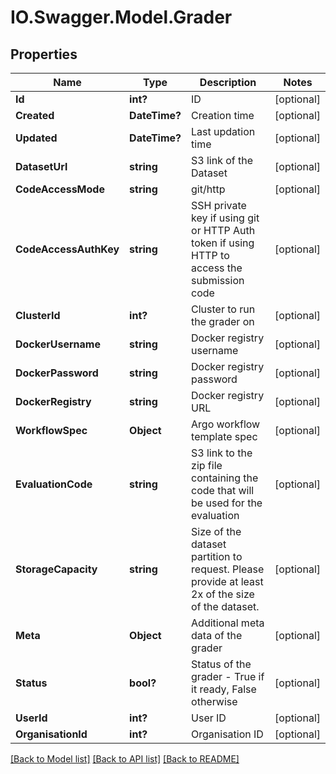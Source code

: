 # IO.Swagger.Model.Grader
## Properties

Name | Type | Description | Notes
------------ | ------------- | ------------- | -------------
**Id** | **int?** | ID | [optional] 
**Created** | **DateTime?** | Creation time | [optional] 
**Updated** | **DateTime?** | Last updation time | [optional] 
**DatasetUrl** | **string** | S3 link of the Dataset | [optional] 
**CodeAccessMode** | **string** | git/http | [optional] 
**CodeAccessAuthKey** | **string** | SSH private key if using git or HTTP Auth token if using HTTP to access the submission code | [optional] 
**ClusterId** | **int?** | Cluster to run the grader on | [optional] 
**DockerUsername** | **string** | Docker registry username | [optional] 
**DockerPassword** | **string** | Docker registry password | [optional] 
**DockerRegistry** | **string** | Docker registry URL | [optional] 
**WorkflowSpec** | **Object** | Argo workflow template spec | [optional] 
**EvaluationCode** | **string** | S3 link to the zip file containing the code that will be used for the evaluation | [optional] 
**StorageCapacity** | **string** | Size of the dataset partition to request. Please provide at least 2x of the size of the dataset. | [optional] 
**Meta** | **Object** | Additional meta data of the grader | [optional] 
**Status** | **bool?** | Status of the grader - True if it ready, False otherwise | [optional] 
**UserId** | **int?** | User ID | [optional] 
**OrganisationId** | **int?** | Organisation ID | [optional] 

[[Back to Model list]](../README.md#documentation-for-models) [[Back to API list]](../README.md#documentation-for-api-endpoints) [[Back to README]](../README.md)

